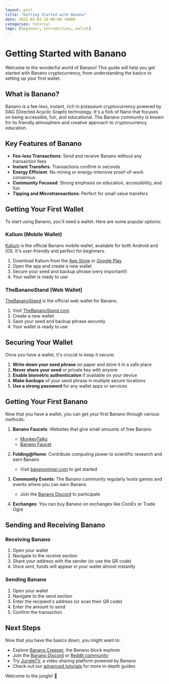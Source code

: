 ```yaml
---
layout: post
title: "Getting Started with Banano"
date: 2025-05-03 10:00:00 +0000
categories: tutorial
tags: [beginner, introduction, wallet]
---
```


# Getting Started with Banano

Welcome to the wonderful world of Banano! This guide will help you get started with Banano cryptocurrency, from understanding the basics to setting up your first wallet.

## What is Banano?

Banano is a fee-less, instant, rich in potassium cryptocurrency powered by DAG (Directed Acyclic Graph) technology. It's a fork of Nano that focuses on being accessible, fun, and educational. The Banano community is known for its friendly atmosphere and creative approach to cryptocurrency education.

## Key Features of Banano

- **Fee-less Transactions**: Send and receive Banano without any transaction fees
- **Instant Transfers**: Transactions confirm in seconds
- **Energy Efficient**: No mining or energy-intensive proof-of-work consensus
- **Community Focused**: Strong emphasis on education, accessibility, and fun
- **Tipping and Microtransactions**: Perfect for small value transfers

## Getting Your First Wallet

To start using Banano, you'll need a wallet. Here are some popular options:

### Kalium (Mobile Wallet)

[Kalium](https://kalium.banano.cc/) is the official Banano mobile wallet, available for both Android and iOS. It's user-friendly and perfect for beginners.

1. Download Kalium from the [App Store](https://apps.apple.com/us/app/kalium/id1449623414) or [Google Play](https://play.google.com/store/apps/details?id=com.banano.kaliumwallet)
2. Open the app and create a new wallet
3. Secure your seed and backup phrase (very important!)
4. Your wallet is ready to use

### TheBananoStand (Web Wallet)

[TheBananoStand](https://TheBananoStand.com/) is the official web wallet for Banano.

1. Visit [TheBananoStand.com](https://TheBananoStand.com/)
2. Create a new wallet
3. Save your seed and backup phrase securely
4. Your wallet is ready to use

## Securing Your Wallet

Once you have a wallet, it's crucial to keep it secure:

1. **Write down your seed phrase** on paper and store it in a safe place
2. **Never share your seed** or private key with anyone
3. **Enable biometric authentication** if available on your device
4. **Make backups** of your seed phrase in multiple secure locations
5. **Use a strong password** for any wallet apps or services

## Getting Your First Banano

Now that you have a wallet, you can get your first Banano through various methods:

1. **Banano Faucets**: Websites that give small amounts of free Banano
   - [MonkeyTalks](https://monkeytalks.cc/)
   - [Banano Faucet](https://bananofaucet.cc/)

2. **Folding@Home**: Contribute computing power to scientific research and earn Banano
   - Visit [bananominer.com](https://bananominer.com/) to get started

3. **Community Events**: The Banano community regularly hosts games and events where you can earn Banano
   - Join the [Banano Discord](https://chat.banano.cc/) to participate

4. **Exchanges**: You can buy Banano on exchanges like CoinEx or Trade Ogre

## Sending and Receiving Banano

### Receiving Banano

1. Open your wallet
2. Navigate to the receive section
3. Share your address with the sender (or use the QR code)
4. Once sent, funds will appear in your wallet almost instantly

### Sending Banano

1. Open your wallet
2. Navigate to the send section
3. Enter the recipient's address (or scan their QR code)
4. Enter the amount to send
5. Confirm the transaction

## Next Steps

Now that you have the basics down, you might want to:

- Explore [Banano Creeper](https://creeper.banano.cc/), the Banano block explorer
- Join the [Banano Discord](https://chat.banano.cc/) or [Reddit community](https://reddit.com/r/banano)
- Try [JungleTV](https://jungletv.live/), a video sharing platform powered by Banano
- Check out our [advanced tutorials](/category/tutorial/) for more in-depth guides

Welcome to the jungle! 🍌
